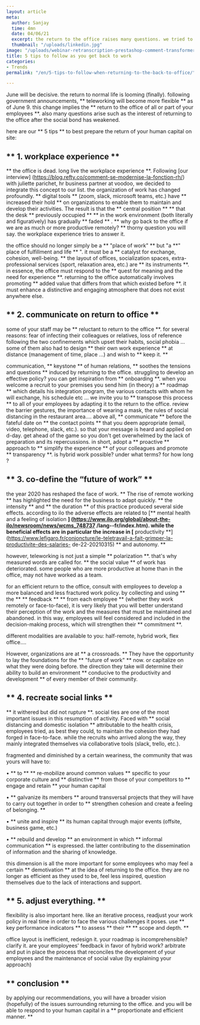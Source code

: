 ```yaml
---
layout: article
meta:
  author: Sanjay
  time: 4mn
  date: 04/06/21
  excerpt: the return to the office raises many questions. we tried to answer it
  thumbnail: "/uploads/linkedin.jpg"
image: "/uploads/webinar-retranscription-prestashop-comment-transformer-la-periode-d-essai-a-tous-les-couts-9.png"
title: 5 tips to follow as you get back to work
categories:
- Trends
permalink: "/en/5-tips-to-follow-when-returning-to-the-back-to-office/"

---
```

June will be decisive. the return to normal life is looming (finally). following government announcements, ** teleworking will become more flexible ** as of June 9. this change implies the ** return to the office of all or part of your employees **. also many questions arise such as the interest of returning to the office after the social bond has weakened.

here are our ** 5 tips ** to best prepare the return of your human capital on site:

## ** 1. workplace experience **

** the office is dead. long live the workplace experience **. Following [our interview] (https://blog.refty.co/comment-se-modernise-la-fonction-rh/) with juliette parichet, hr business partner at voodoo, we decided to integrate this concept to our list. the organization of work has changed profoundly. ** digital tools ** (zoom, slack, microsoft teams, etc.) have ** increased their hold ** on organizations to enable them to maintain and develop their activities. The result is that the ** central position ** ** that the desk ** previously occupied ** ** in the work environment (both literally and figuratively) has gradually ** faded ** . ** why go back to the office if we are as much or more productive remotely? ** thorny question you will say. the workplace experience tries to answer it.

the office should no longer simply be a ** "place of work" ** but "a **" place of fulfillment and life ** ". it must be a ** catalyst for exchange, cohesion, well-being. ** the layout of offices, socialization spaces, extra-professional services (sport, relaxation area, etc.) are ** its instruments **. in essence, the office must respond to the ** quest for meaning and the need for experience **. returning to the office automatically involves promoting ** added value that differs from that which existed before **. it must enhance a distinctive and engaging atmosphere that does not exist anywhere else.

## ** 2. communicate on return to office **

some of your staff may be ** reluctant to return to the office **. for several reasons: fear of infecting their colleagues or relatives, loss of reference following the two confinements which upset their habits, social phobia ... some of them also had to design ** their own work experience ** at distance (management of time, place ...) and wish to ** keep it. **

communication, ** keystone ** of human relations, ** soothes the tensions and questions ** induced by returning to the office. struggling to develop an effective policy? you can get inspiration from ** onboarding **. when you welcome a recruit to your premises you send him (in theory) a ** roadmap ** which details his integration program, the various contacts with whom he will exchange, his schedule etc ... we invite you to ** transpose this process ** to all of your employees by adapting it to the return to the office. review the barrier gestures, the importance of wearing a mask, the rules of social distancing in the restaurant area…. above all, ** communicate ** before the fateful date on ** the contact points ** that you deem appropriate (email, video, telephone, slack, etc.). so that your message is heard and applied on d-day. get ahead of the game so you don't get overwhelmed by the lack of preparation and its repercussions. in short, adopt a ** proactive ** approach to ** simplify the experience ** of your colleagues and promote ** transparency **. is hybrid work possible? under what terms? for how long ?

## ** 3. co-define the “future of work” **

the year 2020 has reshaped the face of work. ** The rise of remote working ** has highlighted the need for the business to adapt quickly. ** the intensity ** and ** the duration ** of this practice produced several side effects. according to ilo the adverse effects are related to [** mental health and a feeling of isolation **] (https://www.ilo.org/global/about-the-ilo/newsroom/news/wcms_748737 /lang--fr/index.htm). while the beneficial effects are in particular the increase in [** productivity **] (https://www.lefigaro.fr/conjoncture/le-teletravail-a-fait-grimper-la-productivite-des-salaries- de-22-20210315) ** and autonomy. **

however, teleworking is not just a simple ** polarization **. that's why measured words are called for. ** the social value ** of work has deteriorated. some people who are more productive at home than in the office, may not have worked as a team.

for an efficient return to the office, consult with employees to develop a more balanced and less fractured work policy. by collecting and using ** the ** ** feedback ** ** from each employee ** (whether they work remotely or face-to-face), it is very likely that you will better understand their perception of the work and the measures that must be maintained and abandoned. in this way, employees will feel considered and included in the decision-making process, which will strengthen their ** commitment **.

different modalities are available to you: half-remote, hybrid work, flex office….

However, organizations are at ** a crossroads. ** They have the opportunity to lay the foundations for the ** "future of work" ** now. or capitalize on what they were doing before. the direction they take will determine their ability to build an environment ** conducive to the productivity and development ** of every member of their community.

## ** 4. recreate social links **

** it withered but did not rupture **. social ties are one of the most important issues in this resumption of activity. Faced with ** social distancing and domestic isolation ** attributable to the health crisis, employees tried, as best they could, to maintain the cohesion they had forged in face-to-face. while the recruits who arrived along the way, they mainly integrated themselves via collaborative tools (slack, trello, etc.).

fragmented and diminished by a certain weariness, the community that was yours will have to:

• ** to ** ** re-mobilize around common values ​​** specific to your corporate culture and ** distinctive ** from those of your competitors to ** engage and retain ** your human capital

• ** galvanize its members ** around transversal projects that they will have to carry out together in order to ** strengthen cohesion and create a feeling of belonging. **

• ** unite and inspire ** its human capital through major events (offsite, business game, etc.)

• ** rebuild and develop ** an environment in which ** informal communication ** is expressed. the latter contributing to the dissemination of information and the sharing of knowledge.

this dimension is all the more important for some employees who may feel a certain ** demotivation ** at the idea of ​​returning to the office. they are no longer as efficient as they used to be, feel less inspired, question themselves due to the lack of interactions and support.

## ** 5. adjust everything. **

flexibility is also important here. like an iterative process, readjust your work policy in real time in order to face the various challenges it poses. use ** key performance indicators ** to assess ** their ** ** scope and depth. **

office layout is inefficient, redesign it. your roadmap is incomprehensible? clarify it. are your employees' feedback in favor of hybrid work? arbitrate and put in place the process that reconciles the development of your employees and the maintenance of social value (by explaining your approach)

## ** conclusion **

by applying our recommendations, you will have a broader vision (hopefully) of the issues surrounding returning to the office. and you will be able to respond to your human capital in a ** proportionate and efficient manner. **

<!-- Start of HubSpot Embed Code -->
<script type="text/javascript" id="hs-script-loader" async defer src="//js.hs-scripts.com/9017898.js"></script>
<!-- End of HubSpot Embed Code -->